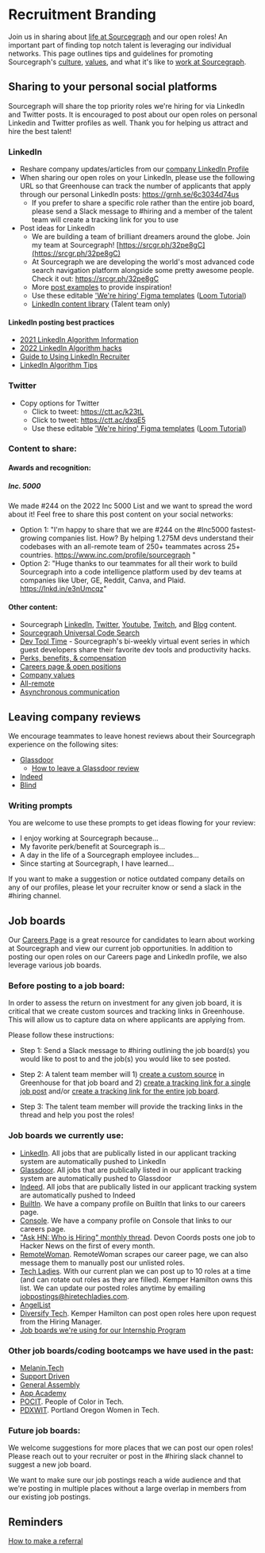 # Recruitment Branding

Join us in sharing about [life at Sourcegraph](https://www.linkedin.com/company/sourcegraph/life/lifeatsourcegraph/?viewAsMember=true) and our open roles! An important part of finding top notch talent is leveraging our individual networks.
This page outlines tips and guidelines for promoting Sourcegraph's [culture](../../resources_for_candidates.md#sourcegraphs-culture), [values](../../../../company-info-and-process/values/index.md), and what it's like to [work at Sourcegraph](../../resources_for_candidates.md#working-at-sourcegraph).

## Sharing to your personal social platforms

Sourcegraph will share the top priority roles we're hiring for via LinkedIn and Twitter posts. It is encouraged to post about our open roles on personal Linkedin and Twitter profiles as well. Thank you for helping us attract and hire the best talent!

### LinkedIn

- Reshare company updates/articles from our [company LinkedIn Profile](https://www.linkedin.com/company/sourcegraph)
- When sharing our open roles on your LinkedIn, please use the following URL so that Greenhouse can track the number of applicants that apply through our personal LinkedIn posts: https://grnh.se/6c3034d74us
  - If you prefer to share a specific role rather than the entire job board, please send a Slack message to #hiring and a member of the talent team will create a tracking link for you to use
- Post ideas for LinkedIn
  - We are building a team of brilliant dreamers around the globe. Join my team at Sourcegraph! [https://srcgr.ph/32pe8gC](https://srcgr.ph/32pe8gC)
  - At Sourcegraph we are developing the world's most advanced code search navigation platform alongside some pretty awesome people. Check it out: https://srcgr.ph/32pe8gC
  - More [post examples](https://drive.google.com/drive/u/0/folders/1wE3IGJ5WF5fYIm7h6BOA9z_kUAieInsE) to provide inspiration!
  - Use these editable ['We're hiring' Figma templates](https://www.figma.com/file/XXHx1E5zptZXvVXhf4YHAW/Hiring-social-imagery-templates?node-id=623%3A54) ([Loom Tutorial](https://www.loom.com/share/f03bdf8745af411481fa51e3a5a0f54d))
  - [LinkedIn content library](https://docs.google.com/spreadsheets/d/1j8mzReq4FTNrxFC8-4moSWunwPynUpgllo2_dshcwCQ/edit#gid=0) (Talent team only)

#### LinkedIn posting best practices

- [2021 LinkedIn Algorithm Information](https://www.linkedin.com/posts/richardvanderblom_linkedin-algorithm-report-edition-2021-activity-6848141573990051840-spu1/)
- [2022 LinkedIn Algorithm hacks](https://blog.hootsuite.com/how-the-linkedin-algorithm-works-hacks/)
- [Guide to Using LinkedIn Recruiter](linkedin.md#guide-to-using-linkedin-recruiter)
- [LinkedIn Algorithm Tips](https://www.linkedin.com/pulse/13-tips-mastering-linkedin-algorithm-jay-palter/)

### Twitter

- Copy options for Twitter
  - Click to tweet: https://ctt.ac/k23tL
  - Click to tweet: https://ctt.ac/dxqE5
  - Use these editable ['We're hiring' Figma templates](https://www.figma.com/file/XXHx1E5zptZXvVXhf4YHAW/Hiring-social-imagery-templates?node-id=623%3A54) ([Loom Tutorial](https://www.loom.com/share/f03bdf8745af411481fa51e3a5a0f54d))

### Content to share:

#### Awards and recognition:

##### Inc. 5000

We made #244 on the 2022 Inc 5000 List and we want to spread the word about it! Feel free to share this post content on your social networks:

- Option 1: "I'm happy to share that we are #244 on the #Inc5000 fastest-growing companies list.
  How? By helping 1.275M devs understand their codebases with an all-remote team of 250+ teammates across 25+ countries. https://www.inc.com/profile/sourcegraph "
- Option 2: "Huge thanks to our teammates for all their work to build Sourcegraph into a code intelligence platform used by dev teams at companies like Uber, GE, Reddit, Canva, and Plaid. https://lnkd.in/e3nUmcqz"

#### Other content:

- Sourcegraph [LinkedIn](https://www.linkedin.com/company/sourcegraph/?viewAsMember=true), [Twitter](https://twitter.com/sourcegraph?ref_src=twsrc%5Egoogle%7Ctwcamp%5Eserp%7Ctwgr%5Eauthor), [Youtube](https://www.youtube.com/c/sourcegraph), [Twitch](https://www.twitch.tv/sourcegraph), and [Blog](https://about.sourcegraph.com/blog/?_ga=2.123203275.1380659926.1640620768-539125958.1632800152) content.
- [Sourcegraph Universal Code Search](https://www.youtube.com/watch?v=GQj5jXdON3A)
- [Dev Tool Time](https://www.youtube.com/playlist?list=PL6zLuuRVa1_iDEP4EicZ8972RgyccCRGF) - Sourcegraph's bi-weekly virtual event series in which guest developers share their favorite dev tools and productivity hacks.
- [Perks, benefits, & compensation](../../../../benefits-pay-perks/benefits-perks/index.md)
- [Careers page & open positions](../../resources_for_candidates.md#how-to-apply)
- [Company values](../../../../company-info-and-process/values/index.md)
- [All-remote](../../../../company-info-and-process/remote/index.md)
- [Asynchronous communication](../../../../company-info-and-process/communication/asynchronous-communication.md)

## Leaving company reviews

We encourage teammates to leave honest reviews about their Sourcegraph experience on the following sites:

- [Glassdoor](https://www.glassdoor.com/Overview/Working-at-Sourcegraph-EI_IE1356770.11,22.htm)
  - [How to leave a Glassdoor review](https://help.glassdoor.com/s/article/Writing-a-company-review?language=en_US)
- [Indeed](https://www.indeed.com/cmp/Sourcegraph?from=mobviewjob&tk=1fnuarl95u1rp800&fromjk=e815aae4e6537634&attributionid=mobvjcmp)
- [Blind](https://www.teamblind.com/company/Sourcegraph/)

### Writing prompts

You are welcome to use these prompts to get ideas flowing for your review:

- I enjoy working at Sourcegraph because...
- My favorite perk/benefit at Sourcegraph is...
- A day in the life of a Sourcegraph employee includes...
- Since starting at Sourcegraph, I have learned...

If you want to make a suggestion or notice outdated company details on any of our profiles, please let your recruiter know or send a slack in the #hiring channel.

## Job boards

Our [Careers Page](https://about.sourcegraph.com/jobs/?_ga=2.236774849.1380659926.1640620768-539125958.1632800152) is a great resource for candidates to learn about working at Sourcegraph and view our current job opportunities. In addition to posting our open roles on our Careers page and LinkedIn profile, we also leverage various job boards.

### Before posting to a job board:

In order to assess the return on investment for any given job board, it is critical that we create custom sources and tracking links in Greenhouse. This will allow us to capture data on where applicants are applying from.

Please follow these instructions:

- Step 1: Send a Slack message to #hiring outlining the job board(s) you would like to post to and the job(s) you would like to see posted.

- Step 2: A talent team member will 1) [create a custom source](https://support.greenhouse.io/hc/en-us/articles/200721664-Add-Custom-Source) in Greenhouse for that job board and 2) [create a tracking link for a single job post](https://support.greenhouse.io/hc/en-us/articles/4405093302427-Create-a-tracking-link-for-a-single-job-post) and/or [create a tracking link for the entire job board](https://support.greenhouse.io/hc/en-us/articles/201823760-Create-Tracking-Link-for-Job-Board).

- Step 3: The talent team member will provide the tracking links in the thread and help you post the roles!

### Job boards we currently use:

- [LinkedIn](https://www.linkedin.com/jobs/search/?keywords=sourcegraph). All jobs that are publically listed in our applicant tracking system are automatically pushed to LinkedIn
- [Glassdoor](https://www.glassdoor.com/Overview/Working-at-Sourcegraph-EI_IE1356770.11,22.htm). All jobs that are publically listed in our applicant tracking system are automatically pushed to Glassdoor
- [Indeed](https://www.indeed.com/cmp/Sourcegraph?from=mobviewjob&tk=1fnuarl95u1rp800&fromjk=e815aae4e6537634&attributionid=mobvjcmp). All jobs that are publically listed in our applicant tracking system are automatically pushed to Indeed
- [BuiltIn](https://builtin.com/company/sourcegraph). We have a company profile on BuiltIn that links to our careers page.
- [Console](https://console.dev/profiles/sourcegraph/). We have a company profile on Console that links to our careers page.
- ["Ask HN: Who is Hiring" monthly thread](hacker-news-who-is-hiring.md). Devon Coords posts one job to Hacker News on the first of every month.
- [RemoteWoman](https://remotewoman.com/). RemoteWoman scrapes our career page, we can also message them to manually post our unlisted roles.
- [Tech Ladies](https://www.hiretechladies.com/). With our current plan we can post up to 10 roles at a time (and can rotate out roles as they are filled). Kemper Hamilton owns this list. We can update our posted roles anytime by emailing jobpostings@hiretechladies.com.
- [AngelList](https://angel.co/company/sourcegraph)
- [Diversify Tech](https://www.diversifytech.co/job-board). Kemper Hamilton can post open roles here upon request from the Hiring Manager.
- [Job boards we're using for our Internship Program](../internship/index.md#college-job-boards-were-using)

### Other job boards/coding bootcamps we have used in the past:

- [Melanin.Tech](https://melanin.tech/)
- [Support Driven](https://supportdriven.com/)
- [General Assembly](https://generalassemb.ly/)
- [App Academy](https://www.appacademy.io/)
- [POCIT](https://peopleofcolorintech.com/). People of Color in Tech.
- [PDXWIT](https://www.pdxwit.org/). Portland Oregon Women in Tech.

### Future job boards:

We welcome suggestions for more places that we can post our open roles! Please reach out to your recruiter or post in the #hiring slack channel to suggest a new job board.

We want to make sure our job postings reach a wide audience and that we're posting in multiple places without a large overlap in members from our existing job postings.

## Reminders

[How to make a referral](index.md#making-a-referral)
